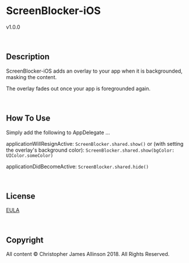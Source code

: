 # ScreenBlocker-iOS

v1.0.0


<br>


## Description

ScreenBlocker-iOS adds an overlay to your app when it is backgrounded, masking the content.

The overlay fades out once your app is foregrounded again.


<br>


## How To Use

Simply add the following to AppDelegate ...

applicationWillResignActive:
`ScreenBlocker.shared.show()`
or (with setting the overlay's background color):
`ScreenBlocker.shared.show(bgColor: UIColor.someColor)`

applicationDidBecomeActive:
`ScreenBlocker.shared.hide()`


<br>


## License

[EULA](LICENSE)


<br>


## Copyright

All content © Christopher James Allinson 2018. All Rights Reserved.
